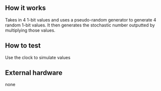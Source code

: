 <!---

This file is used to generate your project datasheet. Please fill in the information below and delete any unused
sections.

You can also include images in this folder and reference them in the markdown. Each image must be less than
512 kb in size, and the combined size of all images must be less than 1 MB.
-->

## How it works

Takes in 4 1-bit values and uses a pseudo-random generator to generate 4 random 1-bit values. It then generates the stochastic number outputted by multiplying those values.

## How to test

Use the clock to simulate values

## External hardware

none
